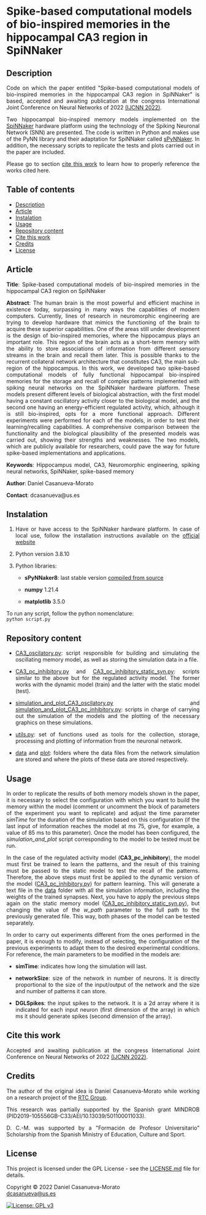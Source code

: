 # Spike-based computational models of bio-inspired memories in the hippocampal CA3 region in SpiNNaker

<h2 name="Description">Description</h2>
<p align="justify">
Code on which the paper entitled "Spike-based computational models of bio-inspired memories in the hippocampal CA3 region in SpiNNaker" is based, accepted and awaiting publication at the congress International Joint Conference on Neural Networks of 2022 <a href="https://wcci2022.org/call-for-papers/">(IJCNN 2022)</a>. 
</p>
<p align="justify">
Two hippocampal bio-inspired memory models implemented on the <a href="https://apt.cs.manchester.ac.uk/projects/SpiNNaker/">SpiNNaker</a> hardware platform using the technology of the Spiking Neuronal Network (SNN) are presented. The code is written in Python and makes use of the PyNN library and their adaptation for SpiNNaker called <a href="https://www.google.com/url?sa=t&rct=j&q=&esrc=s&source=web&cd=&cad=rja&uact=8&ved=2ahUKEwjaxOCWhrn3AhVL1BoKHVtQDvsQFnoECAkQAQ&url=https%3A%2F%2Fgithub.com%2FSpiNNakerManchester%2FsPyNNaker&usg=AOvVaw3e3TBMJ-08yBqtsKza_RiE">sPyNNaker</a>. In addition, the necessary scripts to replicate the tests and plots carried out in the paper are included.
</p>
<p align="justify">
Please go to section <a href="#CiteThisWork">cite this work</a> to learn how to properly reference the works cited here.
</p>

<h2>Table of contents</h2>
<p align="justify">
<ul>
<li><a href="#Description">Description</a></li>
<li><a href="#Article">Article</a></li>
<li><a href="#Instalation">Instalation</a></li>
<li><a href="#Usage">Usage</a></li>
<li><a href="#RepositoryContent">Repository content</a></li>
<li><a href="#CiteThisWork">Cite this work</a></li>
<li><a href="#Credits">Credits</a></li>
<li><a href="#License">License</a></li>
</ul>
</p>


<h2 name="Article">Article</h2>
<p align="justify">
<strong>Title</strong>: Spike-based computational models of bio-inspired memories in the hippocampal CA3 region on SpiNNaker
</p>
<p align="justify">
<strong>Abstract</strong>: The human brain is the most powerful and efficient machine in existence today, surpassing in many ways the capabilities of modern computers. Currently, lines of research in neuromorphic engineering are trying to develop hardware that mimics the functioning of the brain to acquire these superior capabilities. One of the areas still under development is the design of bio-inspired memories, where the hippocampus plays an important role. This region of the brain acts as a short-term memory with the ability to store associations of information from different sensory streams in the brain and recall them later. This is possible thanks to the recurrent collateral network architecture that constitutes CA3, the main sub-region of the hippocampus. In this work, we developed two spike-based computational models of fully functional hippocampal bio-inspired memories for the storage and recall of complex patterns implemented with spiking neural networks on the SpiNNaker hardware platform. These models present different levels of biological abstraction, with the first model having a constant oscillatory activity closer to the biological model, and the second one having an energy-efficient regulated activity, which, although it is still bio-inspired, opts for a more functional approach. Different experiments were performed for each of the models, in order to test their learning/recalling capabilities. A comprehensive comparison between the functionality and the biological plausibility of the presented models was carried out, showing their strengths and weaknesses. The two models, which are publicly available for researchers, could pave the way for future spike-based implementations and applications.
</p>
<p align="justify">
<strong>Keywords</strong>: Hippocampus model, CA3, Neuromorphic engineering, spiking neural networks, SpiNNaker, spike-based memory
</p>
<p align="justify">
<strong>Author</strong>: Daniel Casanueva-Morato
</p>
<p align="justify">
<strong>Contact</strong>: dcasanueva@us.es
</p>


<h2 name="Instalation">Instalation</h2>
<p align="justify">
<ol>
	<li><p align="justify">Have or have access to the SpiNNaker hardware platform. In case of local use, follow the installation instructions available on the <a href="http://spinnakermanchester.github.io/spynnaker/6.0.0/index.html">official website</a></p></li>
	<li><p align="justify">Python version 3.8.10</p></li>
	<li><p align="justify">Python libraries:</p></li>
	<ul>
		<li><p align="justify"><strong>sPyNNaker8</strong>: last stable version <a href="http://spinnakermanchester.github.io/development/gitinstall.html">compiled from source</a></p></li>
		<li><p align="justify"><strong>numpy</strong> 1.21.4</p></li>
		<li><p align="justify"><strong>matplotlib</strong> 3.5.0</p></li>
	</ul>
</ol>
</p>
<p align="justify">
To run any script, follow the python nomenclature: 
<code>
python script.py
</code>
</p>


<h2 name="RepositoryContent">Repository content</h3>
<p align="justify">
<ul>
  <li><p align="justify"><a href="CA3_oscilatory.py">CA3_oscilatory.py</a>: script responsible for building and simulating the oscillating memory model, as well as storing the simulation data in a file.</p></li>
  <li><p align="justify"><a href="CA3_pc_inhibitory.py">CA3_pc_inhibitory.py</a> and <a href="CA3_pc_inhibitory_static_syn.py">CA3_pc_inhibitory_static_syn.py</a>: scripts similar to the above but for the regulated activity model. The former works with the dynamic model (train) and the latter with the static model (test).</p></li>
  <li><p align="justify"><a href="simulation_and_plot_CA3_oscilatory.py">simulation_and_plot_CA3_oscilatory.py</a> and <a href="simulation_and_plot_CA3_pc_inhibitory.py">simulation_and_plot_CA3_pc_inhibitory.py</a>: scripts in charge of carrying out the simulation of the models and the plotting of the necessary graphics on these simulations.</p></li>
  <li><p align="justify"><a href="utils.py">utils.py</a>: set of functions used as tools for the collection, storage, processing and plotting of information from the neuronal network.</p></li>
  <li><p align="justify"><a href="data/">data</a> and <a href="plot/">plot</a>: folders where the data files from the network simulation are stored and where the plots of these data are stored respectively.</p></li>
</ul>
</p>


<h2 name="Usage">Usage</h2>
<p align="justify">
In order to replicate the results of both memory models shown in the paper, it is necessary to select the configuration with which you want to build the memory within the model (comment or uncomment the block of parameters of the experiment you want to replicate) and adjust the time parameter <em>simTime</em> for the duration of the simulation based on this configuration (if the last input of information reaches the model at ms 75, give, for example, a value of 85 ms to this parameter). Once the model has been configured, the <em>simulation_and_plot</em> script corresponding to the model to be tested must be run.
</p>
<p align="justify">
In the case of the regulated activity model (<strong>CA3_pc_inhibitory</strong>), the model must first be trained to learn the patterns, and the result of this training must be passed to the static model to test the recall of the patterns. Therefore, the above steps must first be applied to the dynamic version of the model (<a href="CA3_pc_inhibitory.py">CA3_pc_inhibitory.py</a>) for pattern learning. This will generate a text file in the <a href="data/">data</a> folder with all the simulation information, including the weights of the trained synapses. Next, you have to apply the previous steps again on the static memory model (<a href="CA3_pc_inhibitory_static_syn.py">CA3_pc_inhibitory_static_syn.py</a>), but changing the value of the <em>w_path</em> parameter to the full path to the previously generated file. This way, both phases of the model can be tested separately.
</p>
<p align="justify">
In order to carry out experiments different from the ones performed in the paper, it is enough to modify, instead of selecting, the configuration of the previous experiments to adapt them to the desired experimental conditions. For reference, the main parameters to be modified in the models are: 
</p>
<p align="justify">
<ul>
  <li><p align="justify"><strong>simTime</strong>: indicates how long the simulation will last.</p></li>
  <li><p align="justify"><strong>networkSize</strong>: size of the network in number of neurons. It is directly proportional to the size of the input/output of the network and the size and number of patterns it can store.</p></li>
  <li><p align="justify"><strong>DGLSpikes</strong>: the input spikes to the network. It is a 2d array where it is indicated for each input neuron (first dimension of the array) in which ms it should generate spikes (second dimension of the array).</p></li>
</ul>
</p>


<h2 name="CiteThisWork">Cite this work</h2>
<p align="justify">
Accepted and awaiting publication at the congress International Joint Conference on Neural Networks of 2022 <a href="https://wcci2022.org/call-for-papers/">(IJCNN 2022)</a>. 
</p>


<h2 name="Credits">Credits</h2>
<p align="justify">
The author of the original idea is Daniel Casanueva-Morato while working on a research project of the <a href="http://www.rtc.us.es/">RTC Group</a>.
</p>
<p align="justify">
This research was partially supported by the Spanish grant MINDROB (PID2019-105556GB-C33/AEI/10.13039/501100011033). 
</p>
<p align="justify">
D. C.-M. was supported by a "Formación de Profesor Universitario" Scholarship from the Spanish Ministry of Education, Culture and Sport.
</p>


<h2 name="License">License</h2>
<p align="justify">
This project is licensed under the GPL License - see the <a href="https://github.com/dancasmor/Spike-based-computational-models-of-bio-inspired-memories-in-the-hippocampal-CA3-region-in-SpiNNaker/blob/main/LICENSE">LICENSE.md</a> file for details.
</p>
<p align="justify">
Copyright © 2022 Daniel Casanueva-Morato<br>  
<a href="mailto:dcasanueva@us.es">dcasanueva@us.es</a>
</p>

[![License: GPL v3](https://img.shields.io/badge/License-GPL%20v3-blue.svg)](http://www.gnu.org/licenses/gpl-3.0)